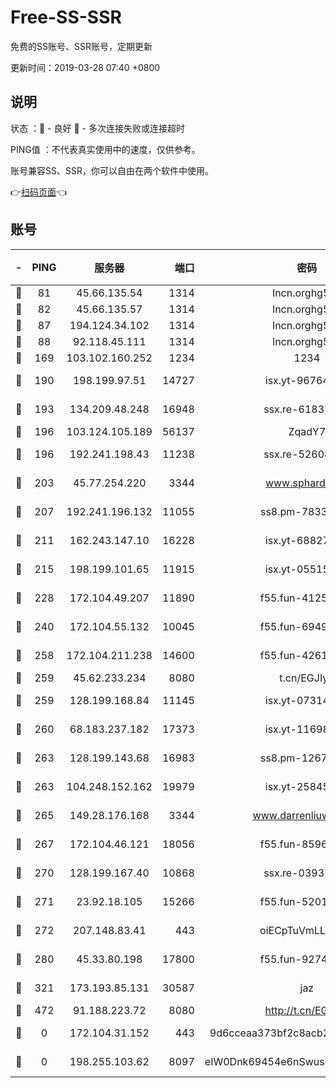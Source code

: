 # Free-SS-SSR

免费的SS账号、SSR账号，定期更新

更新时间：2019-03-28 07:40 +0800

## 说明

状态     ：🙂 - 良好 🙁 - 多次连接失败或连接超时

PING值   ：不代表真实使用中的速度，仅供参考。

账号兼容SS、SSR，你可以自由在两个软件中使用。

👉[扫码页面](https://liesauer.github.io/Free-SS-SSR/)👈

## 账号

|-|PING|服务器|端口|密码|加密方式|区域|
|:----:|:----:|:-----:|-----:|:----:|:----:|:----:|
|🙂|81|45.66.135.54|1314|lncn.orghg5k8|rc4|US|
|🙂|82|45.66.135.57|1314|lncn.orghg5k8|rc4|US|
|🙂|87|194.124.34.102|1314|lncn.orghg5k8|rc4|JP|
|🙂|88|92.118.45.111|1314|lncn.orghg5k8|rc4|GR|
|🙂|169|103.102.160.252|1234|1234|rc4-md5|JP|
|🙂|190|198.199.97.51|14727|isx.yt-96764885|aes-256-cfb|US|
|🙂|193|134.209.48.248|16948|ssx.re-61837260|aes-256-cfb|US|
|🙂|196|103.124.105.189|56137|ZqadY7|chacha20|US|
|🙂|196|192.241.198.43|11238|ssx.re-52608805|aes-256-cfb|US|
|🙂|203|45.77.254.220|3344|www.sphard.com|aes-256-cfb|SG|
|🙂|207|192.241.196.132|11055|ss8.pm-78330717|aes-256-cfb|US|
|🙂|211|162.243.147.10|16228|isx.yt-68827444|aes-256-cfb|US|
|🙂|215|198.199.101.65|11915|isx.yt-05515467|aes-256-cfb|US|
|🙂|228|172.104.49.207|11890|f55.fun-41253469|aes-256-cfb|SG|
|🙂|240|172.104.55.132|10045|f55.fun-69498870|aes-256-cfb|SG|
|🙂|258|172.104.211.238|14600|f55.fun-42619304|aes-256-cfb|US|
|🙂|259|45.62.233.234|8080|t.cn/EGJIyrl|rc4-md5|CA|
|🙂|259|128.199.168.84|11145|isx.yt-07314732|aes-256-cfb|SG|
|🙂|260|68.183.237.182|17373|isx.yt-11698374|aes-256-cfb|SG|
|🙂|263|128.199.143.68|16983|ss8.pm-12678222|aes-256-cfb|SG|
|🙂|263|104.248.152.162|19979|isx.yt-25845837|aes-256-cfb|SG|
|🙂|265|149.28.176.168|3344|www.darrenliuwei.com|aes-256-cfb|AU|
|🙂|267|172.104.46.121|18056|f55.fun-85969675|aes-256-cfb|SG|
|🙂|270|128.199.167.40|10868|ssx.re-03937502|aes-256-cfb|SG|
|🙂|271|23.92.18.105|15266|f55.fun-52019273|aes-256-cfb|US|
|🙂|272|207.148.83.41|443|oiECpTuVmLLxk4Ts|aes-256-cfb|AU|
|🙂|280|45.33.80.198|17800|f55.fun-92740670|aes-256-cfb|US|
|🙂|321|173.193.85.131|30587|jaz|aes-256-cfb|US|
|🙂|472|91.188.223.72|8080|http://t.cn/EGJIyrl|rc4-md5|RU|
|🙁|0|172.104.31.152|443|9d6cceaa373bf2c8acb22e60b6a58be6|aes-256-cfb|US|
|🙁|0|198.255.103.62|8097|eIW0Dnk69454e6nSwuspv9DmS201tQ0D|aes-256-cfb|US|
